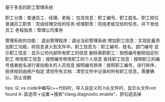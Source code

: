 基于多态的职工管理系统

职工分类：普通员工、经理、老板；
包含信息：职工编号、职工姓名、职工岗位
普通员工职责：完成经理交给的任务
经理职责：完成老板交给的任务，并下发给员工
老板指责：管理公司事务

管理系统的功能：
    退出管理程序：退出当前管理系统
    增加职工信息：实现批量添加职工功能，将信息录入到文件中，职工信息为：职工编号、姓名、部门编号
    显示职工信息：显示公司内部所有职工的信息
    删除离职职工：按照编号删除指定的职工
    修改职工信息：按照编号修改职工的个人信息
    查找职工信息：按照职工的编号或者姓名进行查找相关的人员信息
    按照编号排序：按照职工编号，进行排序，排序规则由用户指定
    清空所有文档：清空文件中记录的所有职工信息，需要确认，防止误删



tips:
    Q: vs code中编写c++代码时，导入自定义的.h头文件时，显示头文件not found
    A: 首选项->设置->搜索"clang.diagnostic.enable"，把勾选去掉
